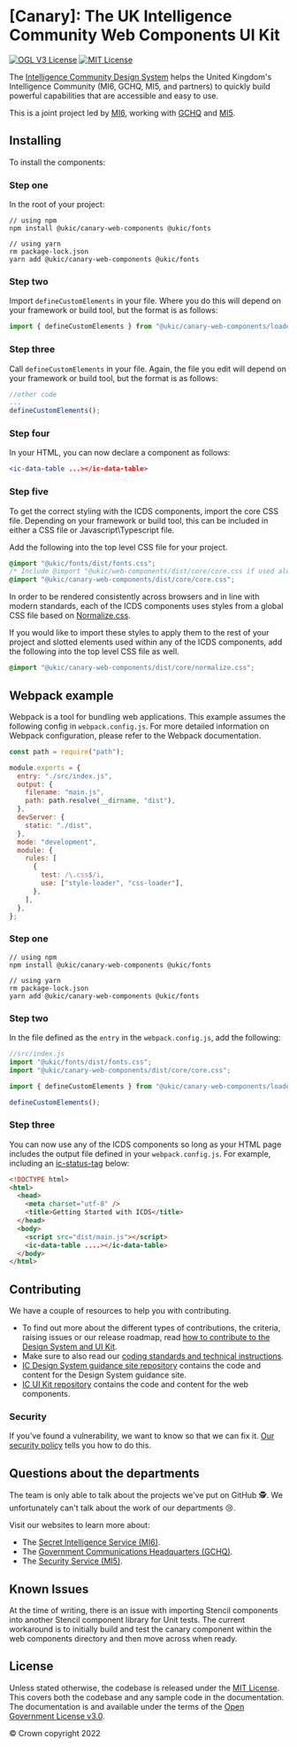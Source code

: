 # [Canary]: The UK Intelligence Community Web Components UI Kit

[![OGL V3 License](https://img.shields.io/badge/license-OGLv3-blue.svg)](https://github.com/mi6/ic-design-system/tree/main/LICENSE)
[![MIT License](https://img.shields.io/badge/license-MIT-blue.svg)](https://github.com/mi6/ic-design-system/tree/main/LICENSE)

The [Intelligence Community Design System](https://design.sis.gov.uk) helps the United Kingdom's Intelligence Community (MI6, GCHQ, MI5, and partners) to quickly build powerful capabilities that are accessible and easy to use.

This is a joint project led by [MI6](https://www.sis.gov.uk), working with [GCHQ](https://www.gchq.gov.uk) and [MI5](https://www.mi5.gov.uk).

## Installing

To install the components:

### Step one

In the root of your project:

```shell
// using npm
npm install @ukic/canary-web-components @ukic/fonts

// using yarn
rm package-lock.json
yarn add @ukic/canary-web-components @ukic/fonts
```

### Step two

Import `defineCustomElements` in your file. Where you do this will depend on your framework or build tool, but the format is as follows:

```jsx
import { defineCustomElements } from "@ukic/canary-web-components/loader";
```

### Step three

Call `defineCustomElements` in your file. Again, the file you edit will depend on your framework or build tool, but the format is as follows:

```jsx
//other code
...
defineCustomElements();
```

### Step four

In your HTML, you can now declare a component as follows:

```jsx
<ic-data-table ...></ic-data-table>
```

### Step five

To get the correct styling with the ICDS components, import the core CSS file. Depending on your framework or build tool, this can be included in either a CSS file or Javascript\Typescript file.

Add the following into the top level CSS file for your project.

```css
@import "@ukic/fonts/dist/fonts.css";
/* Include @import "@ukic/web-components/dist/core/core.css if used alongside @ukic/web-components package */
@import "@ukic/canary-web-components/dist/core/core.css";
```

In order to be rendered consistently across browsers and in line with modern standards, each of the ICDS components uses styles from a global CSS file based on [Normalize.css](https://necolas.github.io/normalize.css/). 

If you would like to import these styles to apply them to the rest of your project and slotted elements used within any of the ICDS components, add the following into the top level CSS file as well.

```css
@import "@ukic/canary-web-components/dist/core/normalize.css";
```

## Webpack example

Webpack is a tool for bundling web applications. This example assumes the following config in `webpack.config.js`. For more detailed information on Webpack configuration, please refer to the Webpack documentation.

```jsx
const path = require("path");

module.exports = {
  entry: "./src/index.js",
  output: {
    filename: "main.js",
    path: path.resolve(__dirname, "dist"),
  },
  devServer: {
    static: "./dist",
  },
  mode: "development",
  module: {
    rules: [
      {
        test: /\.css$/i,
        use: ["style-loader", "css-loader"],
      },
    ],
  },
};
```

### Step one

```shell
// using npm
npm install @ukic/canary-web-components @ukic/fonts

// using yarn
rm package-lock.json
yarn add @ukic/canary-web-components @ukic/fonts

```

### Step two

In the file defined as the `entry` in the `webpack.config.js`, add the following:

```jsx
//src/index.js
import "@ukic/fonts/dist/fonts.css";
import "@ukic/canary-web-components/dist/core/core.css";

import { defineCustomElements } from "@ukic/canary-web-components/loader";

defineCustomElements();
```

### Step three

You can now use any of the ICDS components so long as your HTML page includes the output file defined in your `webpack.config.js`. For example, including an [ic-status-tag](../../components/status-tags/code) below:

```html
<!DOCTYPE html>
<html>
  <head>
    <meta charset="utf-8" />
    <title>Getting Started with ICDS</title>
  </head>
  <body>
    <script src="dist/main.js"></script>
    <ic-data-table ....></ic-data-table>
  </body>
</html>
```

## Contributing

We have a couple of resources to help you with contributing.

- To find out more about the different types of contributions, the criteria, raising issues or our release roadmap, read [how to contribute to the Design System and UI Kit](https://design.sis.gov.uk/community/contribute).
- Make sure to also read our [coding standards and technical instructions](https://github.com/mi6/ic-ui-kit/blob/main/CONTRIBUTING.md).
- [IC Design System guidance site repository](https://github.com/mi6/ic-design-system) contains the code and content for the Design System guidance site.
- [IC UI Kit repository](https://github.com/mi6/ic-ui-kit) contains the code and content for the web components.

### Security

If you've found a vulnerability, we want to know so that we can fix it. [Our security policy](https://github.com/mi6/ic-ui-kit/blob/main/SECURITY.md) tells you how to do this.

## Questions about the departments

The team is only able to talk about the projects we've put on GitHub 🕵️. We unfortunately can't talk about the work of our departments 😢.

Visit our websites to learn more about:

- The [Secret Intelligence Service (MI6)](https://www.sis.gov.uk).
- The [Government Communications Headquarters (GCHQ)](https://www.gchq.gov.uk).
- The [Security Service (MI5)](https://www.mi5.gov.uk).

## Known Issues

At the time of writing, there is an issue with importing Stencil components into another Stencil component library for Unit tests. 
The current workaround is to initially build and test the canary component within the web components directory and then move across when ready.

## License

Unless stated otherwise, the codebase is released under the [MIT License](https://opensource.org/licenses/MIT). This covers both the codebase and any sample code in the documentation. The documentation is and available under the terms of the [Open Government License v3.0](https://www.nationalarchives.gov.uk/doc/open-government-licence/version/3/).

© Crown copyright 2022